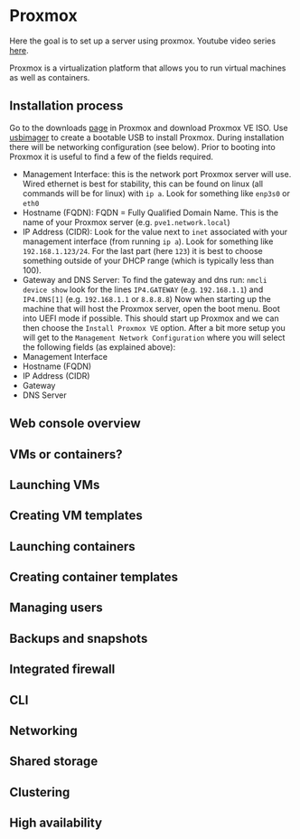 # Proxmox

Here the goal is to set up a server using proxmox. Youtube video series [here](https://www.youtube.com/watch?v=LCjuiIswXGs).

Proxmox is a virtualization platform that allows you to run virtual machines as well as containers.

## Installation process

Go to the downloads [page](https://www.proxmox.com/en/downloads) in Proxmox and download Proxmox VE ISO.
Use [usbimager](https://gitlab.com/bztsrc/usbimager) to create a bootable USB to install Proxmox.
During installation there will be networking configuration (see below). Prior to booting into Proxmox it is useful to find a few of the fields required.
- Management Interface: this is the network port Proxmox server will use. Wired ethernet is best for stability, this can be found on linux (all commands will be for linux) with `ip a`. Look for something like `enp3s0` or `eth0`
- Hostname (FQDN): FQDN = Fully Qualified Domain Name. This is the name of your Proxmox server (e.g. `pve1.network.local`)
- IP Address (CIDR): Look for the value next to `inet` associated with your management interface (from running `ip a`). Look for something like `192.168.1.123/24`. For the last part (here `123`) it is best to choose something outside of your DHCP range (which is typically less than 100).
- Gateway and DNS Server: To find the gateway and dns run: `nmcli device show` look for the lines `IP4.GATEWAY` (e.g. `192.168.1.1`) and `IP4.DNS[1]` (e.g. `192.168.1.1` or `8.8.8.8`)
Now when starting up the machine that will host the Proxmox server, open the boot menu. Boot into UEFI mode if possible. This should start up Proxmox and we can then choose the `Install Proxmox VE` option.
After a bit more setup you will get to the `Management Network Configuration` where you will select the following fields (as explained above): 
- Management Interface
- Hostname (FQDN)
- IP Address (CIDR)
- Gateway
- DNS Server

## Web console overview
## VMs or containers?
## Launching VMs
## Creating VM templates
## Launching containers
## Creating container templates
## Managing users
## Backups and snapshots
## Integrated firewall
## CLI
## Networking
## Shared storage
## Clustering
## High availability